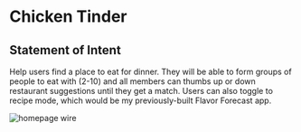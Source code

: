 # Chicken Tinder 

## Statement of Intent

Help users find a place to eat for dinner. They will be able to form groups of people to eat with (2-10) and all members can thumbs up or down restaurant suggestions until they get a match. Users can also toggle to recipe mode, which would be my previously-built Flavor Forecast app. 

![homepage wire](./homepage-wire.png)